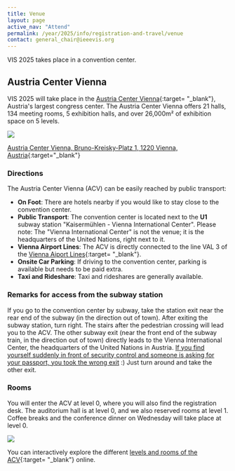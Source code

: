 ```yaml
---
title: Venue
layout: page
active_nav: "Attend"
permalink: /year/2025/info/registration-and-travel/venue
contact: general_chair@ieeevis.org
---
```


VIS 2025 takes place in a convention center.

## Austria Center Vienna

VIS 2025 will take place in the [Austria Center Vienna](https://www.acv.at/en){:target= "_blank"}, Austria's largest congress center.
The Austria Center Vienna offers 21 halls, 134 meeting rooms, 5 exhibition halls, and over 26,000m² of exhibition space on 5 levels.

<p>
  <img src="/year/2025/assets/venue-and-travel/austria-center-vienna.png" />
</p>

[Austria Center Vienna, Bruno-Kreisky-Platz 1, 1220 Vienna, Austria](https://maps.app.goo.gl/SA5U726D8FdAYxrC7){:target="_blank"}


### Directions

The Austria Center Vienna (ACV) can be easily reached by public transport:
* **On Foot**: There are hotels nearby if you would like to stay close to the convention center.
* **Public Transport**: The convention center is located next to the **U1** subway station "Kaisermühlen - Vienna International Center". Please note: The "Vienna International Center" is not the venue; it is the headquarters of the United Nations, right next to it.
* **Vienna Airport Lines**: The ACV is directly connected to the line VAL 3 of the [Vienna Aiport Lines](https://www.viennaairportlines.at/){:target= "_blank"}.
* **Onsite Car Parking**: If driving to the convention center, parking is available but needs to be paid extra.
* **Taxi and Rideshare**: Taxi and rideshares are generally available.


### Remarks for access from the subway station

If you go to the convention center by subway, take the station exit near the rear end of the subway (in the direction out of town).
After exiting the subway station, turn right. The stairs after the pedestrian crossing will lead you to the ACV.
The other subway exit (near the front end of the subway train, in the direction out of town) directly leads to the Vienna International Center, the headquarters of the United Nations in Austria.
<u>If you find yourself suddenly in front of security control and someone is asking for your passport, you took the wrong exit</u> :)
Just turn around and take the other exit.


### Rooms

You will enter the ACV at level 0, where you will also find the registration desk.
The auditorium hall is at level 0, and we also reserved rooms at level 1.
Coffee breaks and the conference dinner on Wednesday will take place at level 0.
<p>
  <img src="/year/2025/assets/venue-and-travel/austria-center-vienna-level0.png" />
</p>

You can interactively explore the different [levels and rooms of the ACV](https://www.acv.at/en/the-location/){:target= "_blank"} online.
